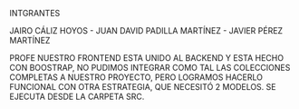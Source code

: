 INTGRANTES

JAIRO CÁLIZ HOYOS - 
JUAN DAVID PADILLA MARTÍNEZ - 
JAVIER PÉREZ MARTÍNEZ

PROFE NUESTRO FRONTEND ESTA UNIDO AL BACKEND Y ESTA HECHO CON BOOSTRAP, NO PUDIMOS INTEGRAR COMO TAL LAS COLECCIONES COMPLETAS A NUESTRO PROYECTO, PERO LOGRAMOS HACERLO FUNCIONAL CON OTRA ESTRATEGIA, QUE NECESITÓ 2 MODELOS. SE EJECUTA DESDE LA CARPETA SRC.
